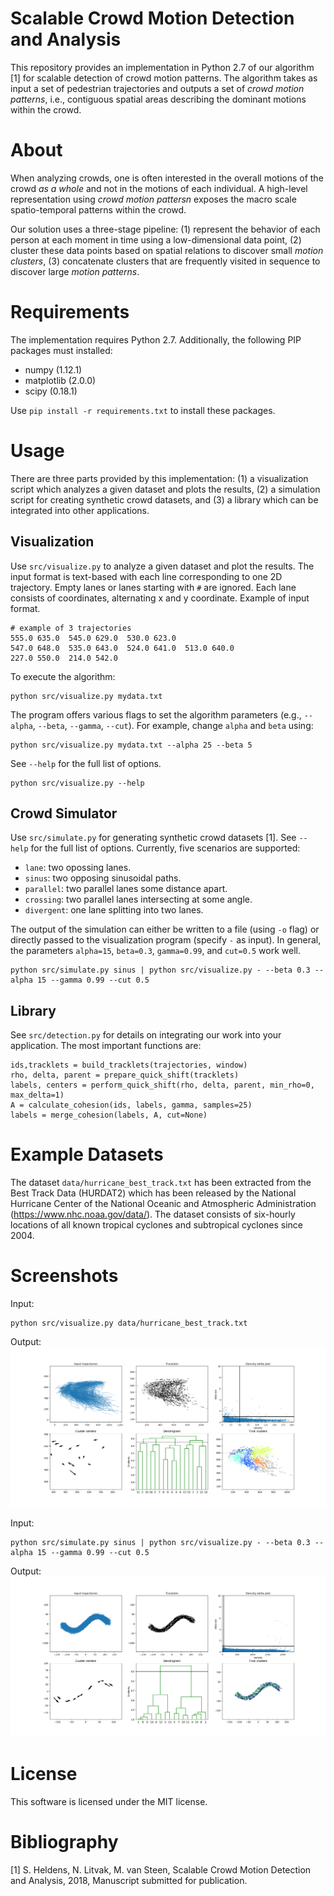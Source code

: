 # Scalable Crowd Motion Detection and Analysis
This repository provides an implementation in Python 2.7 of our algorithm [1] for scalable detection of crowd motion patterns. The algorithm takes as input a set of pedestrian trajectories and outputs a set of _crowd motion patterns_, i.e., contiguous spatial areas describing the dominant motions within the crowd.

# About
When analyzing crowds, one is often interested in the overall motions of the crowd _as a whole_ and not in the motions of each individual. A high-level representation using _crowd motion pattersn_ exposes the macro scale spatio-temporal patterns within the crowd. 

Our solution uses a three-stage pipeline: (1) represent the behavior of each person at each moment in time using a low-dimensional data point, (2) cluster these data points based on spatial relations to discover small _motion clusters_, (3) concatenate clusters that are frequently visited in sequence to discover large _motion patterns_.



# Requirements
The implementation requires Python 2.7. Additionally, the  following PIP packages must installed:
* numpy (1.12.1)
* matplotlib (2.0.0)
* scipy (0.18.1)

Use `pip install -r requirements.txt` to install these packages.  

# Usage
There are three parts provided by this implementation: (1) a visualization script which analyzes a given dataset and plots the results, (2) a simulation script for creating synthetic crowd datasets, and (3) a library which can be integrated into other applications.

## Visualization
Use `src/visualize.py` to analyze a given dataset and plot the results. The input format is text-based with each line corresponding to one 2D trajectory. Empty lanes or lanes starting with `#` are ignored. Each lane consists of coordinates, alternating x and y coordinate. Example of input format.

```
# example of 3 trajectories
555.0 635.0  545.0 629.0  530.0 623.0
547.0 648.0  535.0 643.0  524.0 641.0  513.0 640.0
227.0 550.0  214.0 542.0
```

To execute the algorithm:

```
python src/visualize.py mydata.txt
```

The program offers various flags to set the algorithm parameters (e.g., `--alpha`, `--beta`, `--gamma`, `--cut`). For example, change `alpha` and `beta` using:

```
python src/visualize.py mydata.txt --alpha 25 --beta 5
```

See `--help` for the full list of options.

```
python src/visualize.py --help
```

## Crowd Simulator
Use `src/simulate.py` for generating synthetic crowd datasets [1]. See `--help` for the full list of options. Currently, five scenarios are supported: 
* `lane`: two opossing lanes.
* `sinus`: two opposing sinusoidal paths.
* `parallel`: two parallel lanes some distance apart.
* `crossing`: two parallel lanes intersecting at some angle.
* `divergent`: one lane splitting into two lanes. 

The output of the simulation can either be written to a file (using `-o` flag) or directly passed to the visualization program (specify `-` as input). In general, the parameters `alpha=15`, `beta=0.3`, `gamma=0.99`, and `cut=0.5` work well.

```
python src/simulate.py sinus | python src/visualize.py - --beta 0.3 --alpha 15 --gamma 0.99 --cut 0.5
```


## Library
See `src/detection.py` for details on integrating our work into your application. The most important functions are:

```
ids,tracklets = build_tracklets(trajectories, window)
rho, delta, parent = prepare_quick_shift(tracklets)
labels, centers = perform_quick_shift(rho, delta, parent, min_rho=0, max_delta=1)
A = calculate_cohesion(ids, labels, gamma, samples=25)
labels = merge_cohesion(labels, A, cut=None)
```

# Example Datasets
The dataset `data/hurricane_best_track.txt` has been extracted from the Best Track Data (HURDAT2) which has been released by the National Hurricane Center of the National Oceanic and Atmospheric Administration (https://www.nhc.noaa.gov/data/). The dataset consists of six-hourly locations of all known tropical cyclones and subtropical cyclones since 2004.


# Screenshots

Input:
```
python src/visualize.py data/hurricane_best_track.txt
```

Output:
![Output for Hurricane dataset.](https://raw.githubusercontent.com/stijnh/scalable-crowd-analysis/master/img/example_hurricane.png)


Input:
```
python src/simulate.py sinus | python src/visualize.py - --beta 0.3 --alpha 15 --gamma 0.99 --cut 0.5
```

Output:
![Output for sinus dataset.](https://raw.githubusercontent.com/stijnh/scalable-crowd-analysis/master/img/example_sinus.png)


# License
This software is licensed under the MIT license.

# Bibliography
[1] S. Heldens, N. Litvak, M. van Steen, Scalable Crowd Motion Detection and Analysis, 2018, Manuscript submitted for publication.
